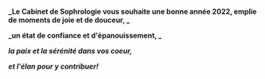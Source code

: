 **_Le Cabinet de Sophrologie vous souhaite une bonne année 2022, emplie de moments de joie et de douceur, _**

**_un état de confiance et d'épanouissement, _**

**_la paix et la sérénité dans vos coeur,_**

**_et l'élan pour y contribuer!_**
